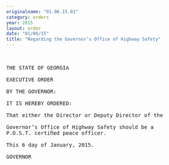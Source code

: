 ```yaml
---
originalname: "01.06.15.01"
category: orders
year: 2015
layout: order
date: "01/06/15"
title: "Regarding the Governor’s Office of Highway Safety"
---
```

<pre>
 

THE STATE OF GEORGIA

EXECUTIVE ORDER

BY THE GOVERNOR:

IT IS HEREBY ORDERED:

That either the Director or Deputy Director of the

Governor’s Office of Highway Safety should be a
P.O.S.T. certiﬁed peace officer.

This 6 day of January, 2015.

GOVERNOR

</pre>
